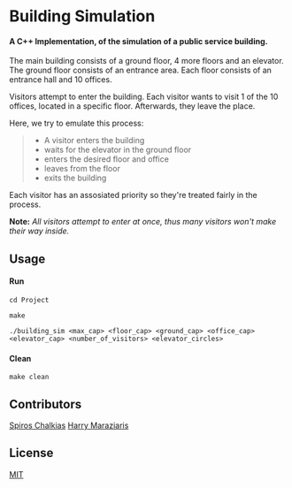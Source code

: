 # Building Simulation

#### A C++ Ιmplementation, of the simulation of a public service building.
The main building consists of a ground floor, 4 more floors and an elevator. 
The ground floor consists of an entrance area. 
Each floor consists of an entrance hall and 10 offices.

Visitors attempt to enter the building.
Each visitor wants to visit 1 of the 10 offices, located in a specific floor. Afterwards, they leave the place.

Here, we try to emulate this process:
> - A visitor enters the building
> - waits for the elevator in the ground floor
> - enters the desired floor and office
> - leaves from the floor
> - exits the building

Each visitor has an assosiated priority so they're treated fairly in the process.

 **Note:** *All visitors attempt to enter at once, thus many visitors won't make their way inside.*

## Usage
#### Run

```cplusplus
cd Project

make

./building_sim <max_cap> <floor_cap> <ground_cap> <office_cap> <elevator_cap> <number_of_visitors> <elevator_circles> 
```
#### Clean

```cplusplus
make clean
```
## Contributors
[Spiros Chalkias](https://github.com/spChalk)
[Harry  Maraziaris](https://github.com/cMrzrs)

## License
[MIT](https://choosealicense.com/licenses/mit/)
